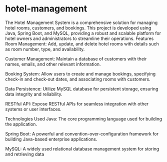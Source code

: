 # hotel-management
The Hotel Management System is a comprehensive solution for managing hotel rooms, customers, and bookings. This project is developed using Java, Spring Boot, and MySQL, providing a robust and scalable platform for hotel owners and administrators to streamline their operations.
Features
Room Management: Add, update, and delete hotel rooms with details such as room number, type, and availability.

Customer Management: Maintain a database of customers with their names, emails, and other relevant information.

Booking System: Allow users to create and manage bookings, specifying check-in and check-out dates, and associating rooms with customers.

Data Persistence: Utilize MySQL database for persistent storage, ensuring data integrity and reliability.

RESTful API: Expose RESTful APIs for seamless integration with other systems or user interfaces.

Technologies Used
Java: The core programming language used for building the application.

Spring Boot: A powerful and convention-over-configuration framework for building Java-based enterprise applications.

MySQL: A widely used relational database management system for storing and retrieving data
